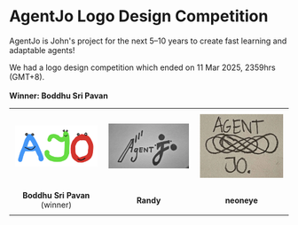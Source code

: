 <h1>AgentJo Logo Design Competition</h1>
<p>
  AgentJo is John's project for the next 5–10 years to create fast learning and adaptable agents!
</p>
<p>
  We had a logo design competition which ended on 11 Mar 2025, 2359hrs (GMT+8).<br></br>
  <strong>Winner: Boddhu Sri Pavan</strong>
</p>

<table style="border-collapse: collapse; margin: auto;">
  <tr>
    <td style="text-align: center; padding: 10px;">
      <img src="agentjo_logo.png" width="200" alt="Logo 1">
    </td>
    <td style="text-align: center; padding: 10px;">
      <img src="agentjo_logo_2.png" width="200" alt="Logo 2">
    </td>
    <td style="text-align: center; padding: 10px;">
      <img src="agentjo_logo_3.png" width="200" alt="Logo 3">
    </td>
  </tr>
  <tr>
    <td style="text-align: center; padding: 10px;">
      <strong>Boddhu Sri Pavan</strong> (winner)
    </td>
    <td style="text-align: center; padding: 10px;">
      <strong>Randy</strong>
    </td>
    <td style="text-align: center; padding: 10px;">
      <strong>neoneye</strong>
    </td>
  </tr>
</table>
